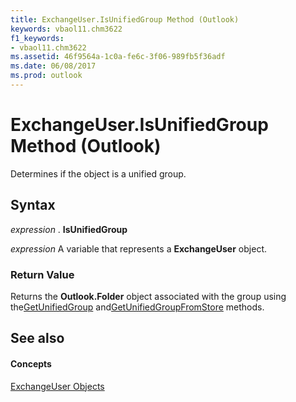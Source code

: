 ```yaml
---
title: ExchangeUser.IsUnifiedGroup Method (Outlook)
keywords: vbaol11.chm3622
f1_keywords:
- vbaol11.chm3622
ms.assetid: 46f9564a-1c0a-fe6c-3f06-989fb5f36adf
ms.date: 06/08/2017
ms.prod: outlook
---
```



# ExchangeUser.IsUnifiedGroup Method (Outlook)

Determines if the object is a unified group.


## Syntax

 _expression_ . **IsUnifiedGroup**

 _expression_ A variable that represents a **ExchangeUser** object.


### Return Value

Returns the  **Outlook.Folder** object associated with the group using the[GetUnifiedGroup](Outlook.exchangeuser.getunifiedgroup.md) and[GetUnifiedGroupFromStore](Outlook.exchangeuser.getunifiedgroupfromstore.md) methods.


## See also


#### Concepts


[ExchangeUser Objects](Outlook.ExchangeUser.md)

